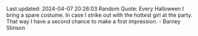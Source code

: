 Last updated: 2024-04-07 20:26:03
Random Quote: Every Halloween I bring a spare costume. In case I strike out with the hottest girl at the party. That way I have a second chance to make a first impression. - Barney Stinson